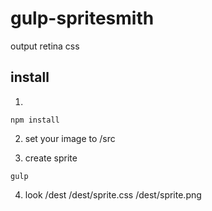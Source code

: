 # gulp-spritesmith
output retina css

## install

1. 
```
npm install
```

2. set your image to /src

3. create sprite
```
gulp
```

4. look /dest
/dest/sprite.css
/dest/sprite.png
